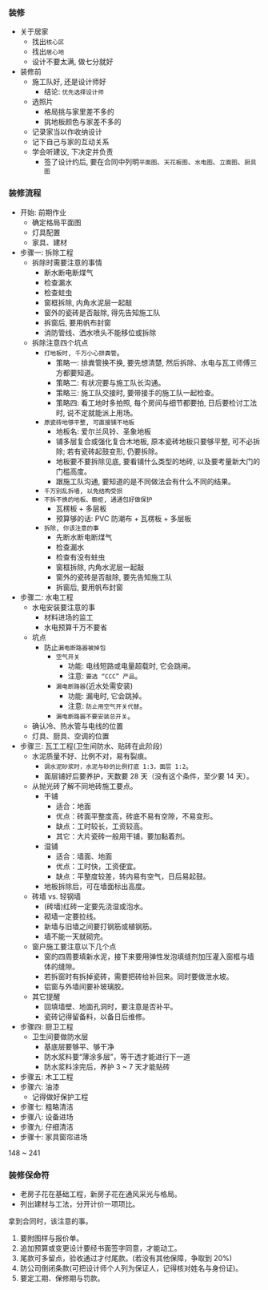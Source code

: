 ### 装修

* 关于居家
  * 找出`核心区`
  * 找出`居心地`
  * 设计不要太满, 做七分就好
* 装修前
  * 施工队好, 还是设计师好
    * 结论: `优先选择设计师`
  * 选照片
    * 格局挑与家里差不多的
    * 挑地板颜色与家差不多的
  * 记录家当以作收纳设计
  * 记下自己与家的互动关系
  * 学会听建议, 下决定并负责
    * 签了设计约后, 要在合同中列明`平面图`、`天花板图`、`水电图`、`立面图`、`厨具图`

### 装修流程

* 开始: 前期作业
  * 确定格局平面图
  * 灯具配置
  * 家具、建材
* 步骤一: 拆除工程
  * 拆除时需要注意的事情
    * 断水断电断煤气
    * 检查漏水
    * 检查蛀虫
    * 窗框拆除, 内角水泥层一起敲
    * 窗外的瓷砖是否敲除, 得先告知施工队
    * 拆窗后, 要用帆布封窗
    * 消防管线、洒水喷头不能移位或拆除
  * 拆除注意四个坑点
    * `打地板时, 千万小心排粪管`。
      * 策略一: 排粪管换不换, 要先想清楚, 然后拆除、水电与瓦工师傅三方都要知道。
      * 策略二: 有状况要与施工队长沟通。
      * 策略三: 施工队交接时, 要带接手的施工队一起检查。
      * 策略四: 看工地时多拍照, 每个房间与细节都要拍, 日后要检讨工法时, 说不定就能派上用场。
    * `原瓷砖地够平整, 可直接铺不地板`
      * 地板名: 爱尔兰风铃、圣象地板
      * 铺多层复合或强化复合木地板, 原本瓷砖地板只要够平整, 可不必拆除; 若有瓷砖起鼓变形, 仍要拆除。
      * 地板要不要拆除见底, 要看铺什么类型的地砖, 以及要考量新大门的门槛高度。
      * 跟施工队沟通, 要知道的是不同做法会有什么不同的结果。
    * `千万别乱拆墙, 以免结构受损`
    * `不拆不换的地板、橱柜, 通通包好做保护`
      * 瓦楞板 + 多层板
      * 预算够的话: PVC 防潮布 + 瓦楞板 + 多层板
    * `拆除, 你该注意的事`
      * 先断水断电断煤气
      * 检查漏水
      * 检查有没有蛀虫
      * 窗框拆除, 内角水泥层一起敲
      * 窗外的瓷砖是否敲除, 要先告知施工队
      * 拆窗后, 要用帆布封窗
* 步骤二: 水电工程
  * 水电安装要注意的事
    * 材料进场的监工
    * 水电预算千万不要省
  * 坑点
    * 防止`漏电断路器被掉包`
      * `空气开关`
        * 功能: 电线短路或电量超载时, 它会跳闸。
        * 注意: `要选 “CCC” 产品`。
      * `漏电断路器`(近水处需安装)
        * 功能: 漏电时, 它会跳掉。
        * 注意: `防止用空气开关代替`。
      * `漏电断路器不要安装总开关`。
  * 确认冷、热水管与电线的位置
  * 灯具、厨具、空调的位置
* 步骤三: 瓦工工程(卫生间防水、贴砖在此阶段)
  * 水泥质量不好、比例不对，易有裂痕。
    * `调水泥砂浆时，水泥与砂的比例打底 1:3，面层 1:2`。
    * 面层铺好后要养护，天数要 28 天（没有这个条件，至少要 14 天）。
  * 从抛光砖了解不同地砖施工要点。
    * 干铺
      * 适合：地面
      * 优点：砖面平整度高，砖底不易有空隙，不易变形。
      * 缺点：工时较长，工资较高。
      * 其它：大片瓷砖一般用干铺，要加黏着剂。
    * 湿铺
      * 适合：墙面、地面
      * 优点：工时快，工资便宜。
      * 缺点：平整度较差，转内易有空气，日后易起鼓。
    * 地板拆除后，可在墙面标出高度。
  * 砖墙 vs. 轻钢墙
    * (砖墙)红砖一定要先浇湿或泡水。
    * 砌墙一定要拉线。
    * 新墙与旧墙之间要打钢筋或植钢筋。
    * 墙不能一天就砌完。
  * 窗户施工要注意以下几个点
    * 窗的四周要填新水泥，接下来要用弹性发泡填缝剂加压灌入窗框与墙体的缝隙。
    * 若拆窗时有拆掉瓷砖，需要把砖给补回来。同时要做泄水坡。
    * 铝窗与外墙间要补玻璃胶。
  * 其它提醒
    * 回填墙壁、地面孔洞时，要注意是否补平。
    * 瓷砖记得留备料，以备日后维修。
* 步骤四: 厨卫工程
  * 卫生间要做防水层
    * 基底层要够平、够干净
    * 防水浆料要“薄涂多层”，等干透才能进行下一道
    * 防水浆料涂完后，养护 3 ~ 7 天才能贴砖
* 步骤五: 木工工程
* 步骤六: 油漆
  * 记得做好保护工程
* 步骤七: 粗略清洁
* 步骤八: 设备进场
* 步骤九: 仔细清洁
* 步骤十: 家具窗帘进场

148 ~ 241

### 装修保命符

* 老房子花在基础工程，新房子花在通风采光与格局。
* 列出建材与工法，分开计价一项项比。

拿到合同时，该注意的事。

1. 要附图样与报价单。
2. 追加预算或变更设计要经书面签字同意，才能动工。
3. 尾款可多留点，验收通过才付尾款。(若没有其他保障，争取到 20%)
4. 防公司倒闭条款(可把设计师个人列为保证人，记得核对姓名与身份证)。
5. 要定工期、保修期与罚款。